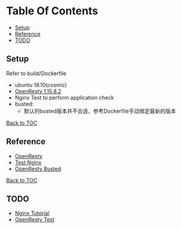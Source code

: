 
Table Of Contents
=================

* [Setup](#setup)
* [Reference](#reference)
* [TODO](#todo)

Setup
-----

Refer to build/Dockerfile

* ubuntu 18.10(cosmic)
* [OpenResty 1.15.8.2](https://openresty.org/download/openresty-1.15.8.2.tar.gz)
* Nginx Test to perform application check
* busted:
  * 默认的busted版本并不合适，参考Dockerfile手动绑定最新的版本

[Back to TOC](#table-of-contens)

Reference
---------

* [OpenResty](https://openresty.org/en/)
* [Test Nginx](https://github.com/openresty/test-nginx)
* [OpenResty Busted](https://github.com/thibaultcha/lua-resty-busted)

[Back to TOC](#table-of-contens)

TODO
----

* [Nginx Tutorial](https://github.com/openresty/nginx-tutorials)
* [OpenResty Test](https://segmentfault.com/a/1190000007178147)
